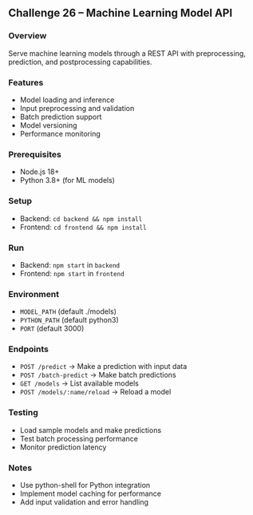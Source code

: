 ## Challenge 26 – Machine Learning Model API

### Overview
Serve machine learning models through a REST API with preprocessing, prediction, and postprocessing capabilities.

### Features
- Model loading and inference
- Input preprocessing and validation
- Batch prediction support
- Model versioning
- Performance monitoring

### Prerequisites
- Node.js 18+
- Python 3.8+ (for ML models)

### Setup
- Backend: `cd backend && npm install`
- Frontend: `cd frontend && npm install`

### Run
- Backend: `npm start` in `backend`
- Frontend: `npm start` in `frontend`

### Environment
- `MODEL_PATH` (default ./models)
- `PYTHON_PATH` (default python3)
- `PORT` (default 3000)

### Endpoints
- `POST /predict` → Make a prediction with input data
- `POST /batch-predict` → Make batch predictions
- `GET /models` → List available models
- `POST /models/:name/reload` → Reload a model

### Testing
- Load sample models and make predictions
- Test batch processing performance
- Monitor prediction latency

### Notes
- Use python-shell for Python integration
- Implement model caching for performance
- Add input validation and error handling